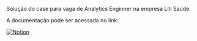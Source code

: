 Solução do case para vaga de Analytics Enginner na empresa Liti Saúde.

A documentação pode ser acessada no link:

<div>
    <a href="https://vivacious-kick-622.notion.site/Case-Liti-Analytics-Engineer-12f6fd2aee7d80d98bf8c88cb039de25">
        <img src="https://img.shields.io/badge/Notion-000000?style=for-the-badge&logo=notion&logoColor=white" alt="Notion">
    </a>
</div>